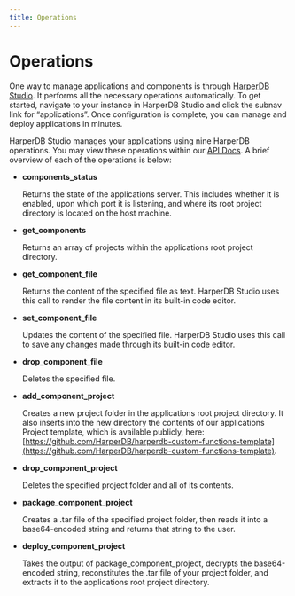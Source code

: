 ```yaml
---
title: Operations
---
```


# Operations

One way to manage applications and components is through [HarperDB Studio](../../administration/harperdb-studio/). It performs all the necessary operations automatically. To get started, navigate to your instance in HarperDB Studio and click the subnav link for “applications”. Once configuration is complete, you can manage and deploy applications in minutes.

HarperDB Studio manages your applications using nine HarperDB operations. You may view these operations within our [API Docs](../operations-api/). A brief overview of each of the operations is below:

- **components_status**

  Returns the state of the applications server. This includes whether it is enabled, upon which port it is listening, and where its root project directory is located on the host machine.

- **get_components**

  Returns an array of projects within the applications root project directory.

- **get_component_file**

  Returns the content of the specified file as text. HarperDB Studio uses this call to render the file content in its built-in code editor.

- **set_component_file**

  Updates the content of the specified file. HarperDB Studio uses this call to save any changes made through its built-in code editor.

- **drop_component_file**

  Deletes the specified file.

- **add_component_project**

  Creates a new project folder in the applications root project directory. It also inserts into the new directory the contents of our applications Project template, which is available publicly, here: [https://github.com/HarperDB/harperdb-custom-functions-template](https://github.com/HarperDB/harperdb-custom-functions-template).

- **drop_component_project**

  Deletes the specified project folder and all of its contents.

- **package_component_project**

  Creates a .tar file of the specified project folder, then reads it into a base64-encoded string and returns that string to the user.

- **deploy_component_project**

  Takes the output of package_component_project, decrypts the base64-encoded string, reconstitutes the .tar file of your project folder, and extracts it to the applications root project directory.

